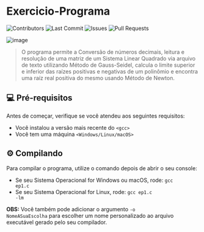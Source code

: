 # Exercicio-Programa

![Contributors](https://img.shields.io/github/contributors/gabriel-vieira06/CalculoNumerico_ExercicioPrograma1?style=for-the-badge)
![Last Commit](https://img.shields.io/github/last-commit/gabriel-vieira06/CalculoNumerico_ExercicioPrograma1?style=for-the-badge)
![Issues](https://img.shields.io/github/issues/gabriel-vieira06/CalculoNumerico_ExercicioPrograma1?style=for-the-badge)
![Pull Requests](https://img.shields.io/github/issues-pr/gabriel-vieira06/CalculoNumerico_ExercicioPrograma1?style=for-the-badge)




![image](https://user-images.githubusercontent.com/75680725/166827849-f461a055-4023-4be4-a147-b13b03b125e5.png)

> O programa permite a Conversão de números decimais, leitura e resolução de uma matriz de um Sistema Linear Quadrado via arquivo de texto utilizando Método de Gauss-Seidel, calcula o limite superior e inferior das raízes positivas e negativas de um polinômio e encontra uma raíz real positiva do mesmo usando Método de Newton.

## 💻 Pré-requisitos

Antes de começar, verifique se você atendeu aos seguintes requisitos:

* Você instalou a versão mais recente do `<gcc>`
* Você tem uma máquina `<Windows/Linux/macOS>`

## ⚙️ Compilando

Para compilar o programa, utilize o comando depois de abrir o seu console:

* Se seu Sistema Operacional for Windows ou macOS, rode: <code>gcc ep1.c</code>
* Se seu Sistema Operacional for Linux, rode: <code>gcc ep1.c -lm</code>

**OBS:** Você também pode adicionar o argumento <code>-o NomeASuaEscolha</code> para escolher um nome personalizado ao arquivo executável gerado pelo seu compilador.
